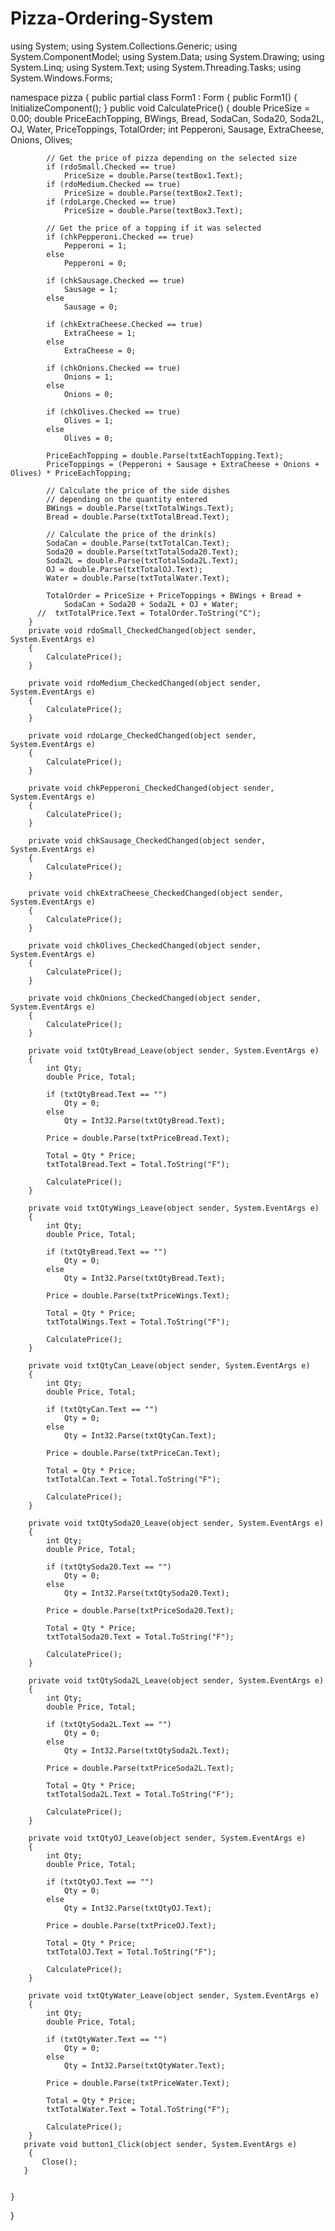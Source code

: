 # Pizza-Ordering-System
using System;
using System.Collections.Generic;
using System.ComponentModel;
using System.Data;
using System.Drawing;
using System.Linq;
using System.Text;
using System.Threading.Tasks;
using System.Windows.Forms;

namespace pizza
{
    public partial class Form1 : Form
    {
        public Form1()
        {
            InitializeComponent();
        }
        public void CalculatePrice()
        {
            double PriceSize = 0.00;
            double PriceEachTopping, BWings, Bread,
                SodaCan, Soda20, Soda2L, OJ, Water, PriceToppings, TotalOrder;
            int Pepperoni, Sausage, ExtraCheese, Onions, Olives;

            // Get the price of pizza depending on the selected size
            if (rdoSmall.Checked == true)
                PriceSize = double.Parse(textBox1.Text);
            if (rdoMedium.Checked == true)
                PriceSize = double.Parse(textBox2.Text);
            if (rdoLarge.Checked == true)
                PriceSize = double.Parse(textBox3.Text);

            // Get the price of a topping if it was selected
            if (chkPepperoni.Checked == true)
                Pepperoni = 1;
            else
                Pepperoni = 0;

            if (chkSausage.Checked == true)
                Sausage = 1;
            else
                Sausage = 0;

            if (chkExtraCheese.Checked == true)
                ExtraCheese = 1;
            else
                ExtraCheese = 0;

            if (chkOnions.Checked == true)
                Onions = 1;
            else
                Onions = 0;

            if (chkOlives.Checked == true)
                Olives = 1;
            else
                Olives = 0;

            PriceEachTopping = double.Parse(txtEachTopping.Text);
            PriceToppings = (Pepperoni + Sausage + ExtraCheese + Onions + Olives) * PriceEachTopping;

            // Calculate the price of the side dishes
            // depending on the quantity entered
            BWings = double.Parse(txtTotalWings.Text);
            Bread = double.Parse(txtTotalBread.Text);

            // Calculate the price of the drink(s)
            SodaCan = double.Parse(txtTotalCan.Text);
            Soda20 = double.Parse(txtTotalSoda20.Text);
            Soda2L = double.Parse(txtTotalSoda2L.Text);
            OJ = double.Parse(txtTotalOJ.Text);
            Water = double.Parse(txtTotalWater.Text);

            TotalOrder = PriceSize + PriceToppings + BWings + Bread +
                SodaCan + Soda20 + Soda2L + OJ + Water;
          //  txtTotalPrice.Text = TotalOrder.ToString("C");
        }
        private void rdoSmall_CheckedChanged(object sender, System.EventArgs e)
        {
            CalculatePrice();
        }

        private void rdoMedium_CheckedChanged(object sender, System.EventArgs e)
        {
            CalculatePrice();
        }

        private void rdoLarge_CheckedChanged(object sender, System.EventArgs e)
        {
            CalculatePrice();
        }

        private void chkPepperoni_CheckedChanged(object sender, System.EventArgs e)
        {
            CalculatePrice();
        }

        private void chkSausage_CheckedChanged(object sender, System.EventArgs e)
        {
            CalculatePrice();
        }

        private void chkExtraCheese_CheckedChanged(object sender, System.EventArgs e)
        {
            CalculatePrice();
        }

        private void chkOlives_CheckedChanged(object sender, System.EventArgs e)
        {
            CalculatePrice();
        }

        private void chkOnions_CheckedChanged(object sender, System.EventArgs e)
        {
            CalculatePrice();
        }

        private void txtQtyBread_Leave(object sender, System.EventArgs e)
        {
            int Qty;
            double Price, Total;

            if (txtQtyBread.Text == "")
                Qty = 0;
            else
                Qty = Int32.Parse(txtQtyBread.Text);

            Price = double.Parse(txtPriceBread.Text);

            Total = Qty * Price;
            txtTotalBread.Text = Total.ToString("F");

            CalculatePrice();
        }

        private void txtQtyWings_Leave(object sender, System.EventArgs e)
        {
            int Qty;
            double Price, Total;

            if (txtQtyBread.Text == "")
                Qty = 0;
            else
                Qty = Int32.Parse(txtQtyBread.Text);

            Price = double.Parse(txtPriceWings.Text);

            Total = Qty * Price;
            txtTotalWings.Text = Total.ToString("F");

            CalculatePrice();
        }

        private void txtQtyCan_Leave(object sender, System.EventArgs e)
        {
            int Qty;
            double Price, Total;

            if (txtQtyCan.Text == "")
                Qty = 0;
            else
                Qty = Int32.Parse(txtQtyCan.Text);

            Price = double.Parse(txtPriceCan.Text);

            Total = Qty * Price;
            txtTotalCan.Text = Total.ToString("F");

            CalculatePrice();
        }

        private void txtQtySoda20_Leave(object sender, System.EventArgs e)
        {
            int Qty;
            double Price, Total;

            if (txtQtySoda20.Text == "")
                Qty = 0;
            else
                Qty = Int32.Parse(txtQtySoda20.Text);

            Price = double.Parse(txtPriceSoda20.Text);

            Total = Qty * Price;
            txtTotalSoda20.Text = Total.ToString("F");

            CalculatePrice();
        }

        private void txtQtySoda2L_Leave(object sender, System.EventArgs e)
        {
            int Qty;
            double Price, Total;

            if (txtQtySoda2L.Text == "")
                Qty = 0;
            else
                Qty = Int32.Parse(txtQtySoda2L.Text);

            Price = double.Parse(txtPriceSoda2L.Text);

            Total = Qty * Price;
            txtTotalSoda2L.Text = Total.ToString("F");

            CalculatePrice();
        }

        private void txtQtyOJ_Leave(object sender, System.EventArgs e)
        {
            int Qty;
            double Price, Total;

            if (txtQtyOJ.Text == "")
                Qty = 0;
            else
                Qty = Int32.Parse(txtQtyOJ.Text);

            Price = double.Parse(txtPriceOJ.Text);

            Total = Qty * Price;
            txtTotalOJ.Text = Total.ToString("F");

            CalculatePrice();
        }

        private void txtQtyWater_Leave(object sender, System.EventArgs e)
        {
            int Qty;
            double Price, Total;

            if (txtQtyWater.Text == "")
                Qty = 0;
            else
                Qty = Int32.Parse(txtQtyWater.Text);

            Price = double.Parse(txtPriceWater.Text);

            Total = Qty * Price;
            txtTotalWater.Text = Total.ToString("F");

            CalculatePrice();
        }
       private void button1_Click(object sender, System.EventArgs e)
        {
           Close();
       }

       
    }
}
